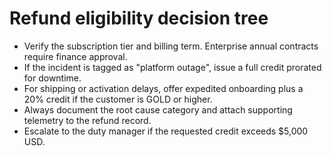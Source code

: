 # Refund eligibility decision tree

- Verify the subscription tier and billing term. Enterprise annual contracts require finance approval.
- If the incident is tagged as "platform outage", issue a full credit prorated for downtime.
- For shipping or activation delays, offer expedited onboarding plus a 20% credit if the customer is GOLD or higher.
- Always document the root cause category and attach supporting telemetry to the refund record.
- Escalate to the duty manager if the requested credit exceeds $5,000 USD.
